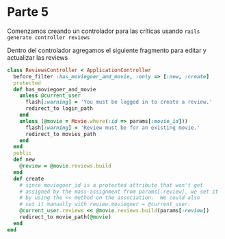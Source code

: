 # Parte 5

Comenzamos creando un controlador para las críticas usando `rails generate controller reviews`

Dentro del controlador agregamos el siguiente fragmento para editar y actualizar las reviews

```ruby
class ReviewsController < ApplicationController
  before_filter :has_moviegoer_and_movie, :only => [:new, :create]
  protected
  def has_moviegoer_and_movie
    unless @current_user
      flash[:warning] = 'You must be logged in to create a review.'
      redirect_to login_path
    end
    unless (@movie = Movie.where(:id => params[:movie_id]))
      flash[:warning] = 'Review must be for an existing movie.'
      redirect_to movies_path
    end
  end
  public
  def new
    @review = @movie.reviews.build
  end
  def create
    # since moviegoer_id is a protected attribute that won't get
    # assigned by the mass-assignment from params[:review], we set it
    # by using the << method on the association.  We could also
    # set it manually with review.moviegoer = @current_user.
    @current_user.reviews << @movie.reviews.build(params[:review])
    redirect_to movie_path(@movie)
  end
end
```
